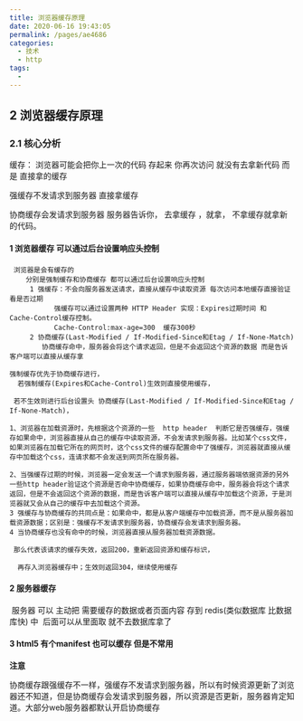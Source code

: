 ```yaml
---
title: 浏览器缓存原理
date: 2020-06-16 19:43:05
permalink: /pages/ae4686
categories: 
  - 技术
  - http
tags: 
  - 
---
```

## 2 浏览器缓存原理

### 2.1 核心分析

缓存： 浏览器可能会把你上一次的代码 存起来  你再次访问 就没有去拿新代码 而是 直接拿的缓存

强缓存不发请求到服务器 直接拿缓存

协商缓存会发请求到服务器 服务器告诉你， 去拿缓存 ，就拿， 不拿缓存就拿新的代码。

####   1 浏览器缓存 可以通过后台设置响应头控制

     浏览器是会有缓存的 
        分别是强制缓存和协商缓存 都可以通过后台设置响应头控制
         1 强缓存：不会向服务器发送请求，直接从缓存中读取资源 每次访问本地缓存直接验证看是否过期
               强缓存可以通过设置两种 HTTP Header 实现：Expires过期时间 和 Cache-Control缓存控制。
               Cache-Control:max-age=300  缓存300秒
         2 协商缓存(Last-Modified / If-Modified-Since和Etag / If-None-Match)
    		协商缓存命中，服务器会将这个请求返回，但是不会返回这个资源的数据 而是告诉客户端可以直接从缓存拿
    		
    强制缓存优先于协商缓存进行，
      若强制缓存(Expires和Cache-Control)生效则直接使用缓存，
    
     若不生效则进行后台设置头 协商缓存(Last-Modified / If-Modified-Since和Etag / If-None-Match)，
    
    1、浏览器在加载资源时，先根据这个资源的一些  http header  判断它是否强缓存，强缓存如果命中，浏览器直接从自己的缓存中读取资源，不会发请求到服务器。比如某个css文件，如果浏览器在加载它所在的网页时，这个css文件的缓存配置命中了强缓存，浏览器就直接从缓存中加载这个css，连请求都不会发送到网页所在服务器。
    
    2、当强缓存过期的时候，浏览器一定会发送一个请求到服务器，通过服务器端依据资源的另外一些http header验证这个资源是否命中协商缓存，如果协商缓存命中，服务器会将这个请求返回，但是不会返回这个资源的数据，而是告诉客户端可以直接从缓存中加载这个资源，于是浏览器就又会从自己的缓存中去加载这个资源。 
    3 强缓存与协商缓存的共同点是：如果命中，都是从客户端缓存中加载资源，而不是从服务器加载资源数据；区别是：强缓存不发请求到服务器，协商缓存会发请求到服务器。
    4 当协商缓存也没有命中的时候，浏览器直接从服务器加载资源数据。
    
     那么代表该请求的缓存失效，返回200，重新返回资源和缓存标识，
    
      再存入浏览器缓存中；生效则返回304，继续使用缓存

####   2 服务器缓存

​      服务器 可以 主动把 需要缓存的数据或者页面内容 存到 redis(类似数据库 比数据库快) 中 
​     后面可以从里面取  就不去数据库拿了

####   3 html5 有个manifest 也可以缓存 但是不常用

**注意**

协商缓存跟强缓存不一样，强缓存不发请求到服务器，所以有时候资源更新了浏览器还不知道，但是协商缓存会发请求到服务器，所以资源是否更新，服务器肯定知道。大部分web服务器都默认开启协商缓存

